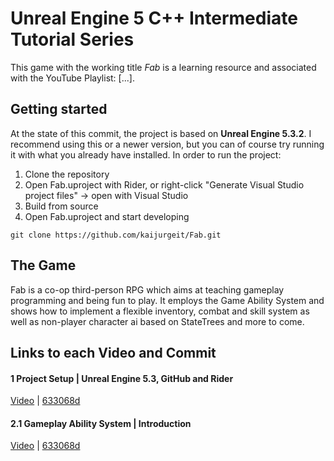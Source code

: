 # Unreal Engine 5 C++ Intermediate Tutorial Series

This game with the working title *Fab* is a learning resource and associated with the YouTube Playlist: [...].

## Getting started

At the state of this commit, the project is based on **Unreal Engine 5.3.2**. I recommend using this or a newer version, but you can of course try running it with what you already have installed. In order to run the project:

1. Clone the repository
2. Open Fab.uproject with Rider, or right-click "Generate Visual Studio project files" -> open with Visual Studio
3. Build from source
4. Open Fab.uproject and start developing

```
git clone https://github.com/kaijurgeit/Fab.git
```

## The Game

Fab is a co-op third-person RPG which aims at teaching gameplay programming and being fun to play. It employs the Game Ability System and shows how to implement a flexible inventory, combat and skill system as well as non-player character ai based on StateTrees and more to come.


## Links to each Video and Commit

#### 1 Project Setup | Unreal Engine 5.3, GitHub and Rider
[Video](https://youtu.be/eTewPCRqqqI?si=A4KERR-up80FWDpz) | [633068d](https://github.com/kaijurgeit/TinyEngine/commit/633068dc091e96af23e384c30facd7635fc4a84f)
  
#### 2.1 Gameplay Ability System | Introduction
[Video](https://youtu.be/eTewPCRqqqI?si=A4KERR-up80FWDpz) | [633068d](https://github.com/kaijurgeit/TinyEngine/commit/633068dc091e96af23e384c30facd7635fc4a84f)
